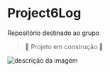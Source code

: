 # Project6Log
Repositório destinado ao grupo
> :construction: Projeto em construção :construction:
> 
![descrição da imagem](https://www.diariodelpuerto.com/binrepository/760x548/0c61/760d425/none/5351385/EGCQ/camiones-atardecer_201-2515672_20230217104127.jpg)

